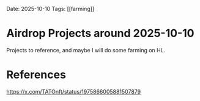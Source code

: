 Date: 2025-10-10
Tags: [[farming]]

# Airdrop Projects around 2025-10-10

Projects to reference, and maybe I will do some farming on HL.

# References
https://x.com/TATOnft/status/1975866005881507879